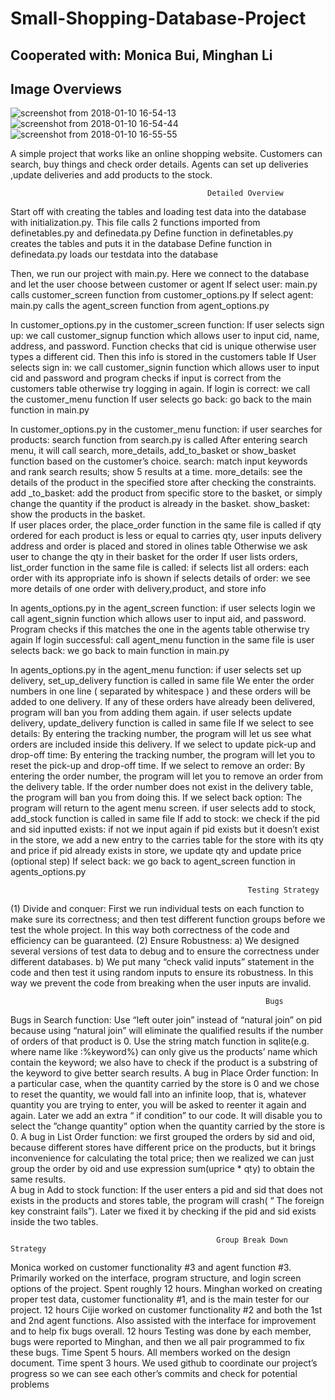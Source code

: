 # Small-Shopping-Database-Project

## Cooperated with: Monica Bui, Minghan Li

## Image Overviews
![screenshot from 2018-01-10 16-54-13](https://user-images.githubusercontent.com/27936587/34802032-c4b9881e-f628-11e7-9be8-5326678141dc.png)
![screenshot from 2018-01-10 16-54-44](https://user-images.githubusercontent.com/27936587/34802034-c5fb1256-f628-11e7-930e-ee6ef70f0282.png)
![screenshot from 2018-01-10 16-55-55](https://user-images.githubusercontent.com/27936587/34802036-c8e026d2-f628-11e7-9390-e93aa9a215c0.png)

A simple project that works like an online shopping website. Customers can search, buy things and check order details. Agents can set up deliveries ,update deliveries and add products to the stock.


                                                Detailed Overview 
Start off with creating the tables and loading test data into the database with initialization.py. This file calls 2 functions imported from definetables.py and definedata.py
Define function in definetables.py creates the tables and puts it in the database
Define function in definedata.py  loads our testdata into the database

Then, we run our project with main.py. Here we connect to the database and let the user choose between customer or agent
If select user: main.py calls customer_screen function from customer_options.py
If select agent: main.py calls the agent_screen function from agent_options.py

In customer_options.py in the customer_screen function:
If user selects sign up:
we call customer_signup function which allows user to input cid, name, address, and password. Function checks that cid is unique otherwise user types a different cid. Then this info is stored in the customers table
If User selects sign in:
we call customer_signin function which allows user to input cid and password and program checks if input is correct from the customers table otherwise try logging in again.
If login is correct: we call the customer_menu function 
If user selects go back:  go back to the main function in main.py

In customer_options.py in the customer_menu function:
if user searches for products: search function from search.py is called
After entering search menu, it will call search, more_details, add_to_basket or show_basket function based on the customer’s choice.
search: match input keywords and rank search results; show 5 results at a time.
more_details: see the details of the product in the specified store after checking the constraints.
add _to_basket: add the product from specific store to the basket, or simply change the quantity if the product is already in the basket.
show_basket: show the products in the basket.  
If user places order, the place_order function  in the same file is called
if qty ordered for each product is less or equal to carries qty, user inputs delivery address and order is placed and stored in olines table
Otherwise we ask user to change the qty in their basket for the order
If user lists orders, list_order function in the same file is called:
if selects list all orders: each order with its appropriate info is shown
if selects details of order: we see more details of one order with delivery,product, and store info

In agents_options.py in the agent_screen function:
if user selects login
we call agent_signin function which allows user to input aid, and password. Program checks if this matches the one in the agents table otherwise try again
If login successful: call agent_menu function in the same file
is user selects back: we go back to main function in main.py

In agents_options.py in the agent_menu function:
if user selects set up delivery, set_up_delivery function is called in same file
We enter the order numbers in one line ( separated by whitespace ) and these orders will be added to one delivery. If any of these orders have already been delivered, program will ban you from adding them again.
if user selects update delivery, update_delivery function is called in same file
If we select to see details:  By entering the tracking number, the program will let us see what orders are included inside this delivery.
If we select to update pick-up and drop-off time: By entering the tracking number, the program will let you to reset the pick-up and drop-off time.
If we select to remove an order: By entering the order number, the program will let you to remove an order from the delivery table. If the order number does not exist in the delivery table, the program will ban you from doing this.
If we select back option: The program will return to the agent menu screen.
if user selects add to stock, add_stock function is called in same file
If add to stock: we check if the pid and sid inputted exists: if not we input again
if pid exists but it doesn’t exist in the store, we add a new entry to the carries table for the store with its qty and price
if pid already exists in store, we update qty and update price (optional step)
If select back: we go back to agent_screen function in agents_options.py 

                                                         Testing Strategy
(1) Divide and conquer: First we run individual tests on each function to make sure its correctness; and then test different function groups before we test the whole project. In this way both correctness of the code and efficiency can be guaranteed. 
(2) Ensure Robustness: 
      a) We designed several versions of test data to debug and to ensure the correctness under different databases. 
      b) We put many “check valid inputs” statement in the code and then test it using random inputs to ensure its robustness. In this way we prevent the code from breaking when the user inputs are invalid.     

                                                             Bugs
Bugs in Search function:
 Use “left outer join” instead of “natural join” on pid because using “natural join” will eliminate the qualified results if the number of orders of that product is 0. 
Use the string match function in sqlite(e.g. where name like :%keyword%) can only give us the products’ name which contain the keyword; we also have to check if the product is a substring of the keyword to give better search results.
A bug in Place Order function: In a particular case, when the quantity carried by the store is 0 and we chose to reset the quantity, we would fall into an infinite loop, that is, whatever quantity you are trying to enter, you will be asked to reenter it again and again. Later we add an extra “ if condition” to our code. It will disable you to select  the ”change quantity” option when the quantity carried by the store is 0.
A bug in List Order function:  we first grouped the orders by sid and oid, because different stores have different price on the products, but it brings inconvenience for calculating the total price; then we realized we can just group the order by oid and use expression sum(uprice * qty) to obtain the same results.  
A bug in Add to stock function: If the user enters a pid and sid  that does not exists in the products and stores table, the program will crash( “ The foreign key constraint fails”). Later we fixed it by checking if the pid and sid exists inside the two tables.


                                                  Group Break Down Strategy
Monica worked on customer functionality #3 and agent function #3. Primarily worked on the interface, program structure, and login screen options of the project. Spent roughly 12 hours.
Minghan worked on creating proper test data, customer functionality #1, and is the main tester for our project. 12 hours
Cijie worked on customer functionality #2 and both the 1st and 2nd agent functions. Also assisted with the interface for improvement and to help fix bugs overall. 12 hours
Testing was done by each member, bugs were reported to Minghan, and then we all pair programmed to fix these bugs. Time Spent 5 hours.
All members worked on the design document. Time spent 3 hours.
We used github to coordinate our project’s progress so we can see each other’s commits and check for potential problems 



